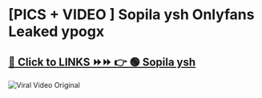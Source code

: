 
 # [PICS + VIDEO ] Sopila ysh Onlyfans Leaked ypogx

## <h2><a href="https://clipsfans.com/Sopila_ysh&ref=git">🔗 Click to LINKS ⏩⏩ 👉 🟢 Sopila ysh </a></h2>

<a href="https://clipsfans.com/Sopila_ysh&ref=git" rel="nofollow" data-target="animated-image.originalLink"><img src="https://i.ibb.co.com/xMMVF88/686577567.gif" alt="Viral Video Original" style="max-width: 100%; display: inline-block;" data-target="animated-image.originalImage"></a>

